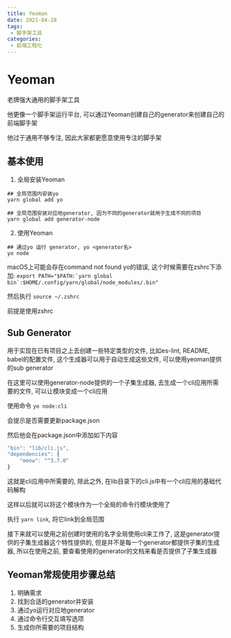 ```yaml
---
title: Yeoman
date: 2021-04-28
tags:
 - 脚手架工具
categories: 
 - 前端工程化
---
```


# Yeoman

老牌强大通用的脚手架工具

他更像一个脚手架运行平台, 可以通过Yeoman创建自己的generator来创建自己的前端脚手架

他过于通用不够专注, 因此大家都更愿意使用专注的脚手架

## 基本使用

1. 全局安装Yeoman

```Shell
## 全局范围内安装yo
yarn global add yo

## 全局范围安装对应地generator, 因为不同的generator就用于生成不同的项目
yarn global add generator-node

```
2. 使用Yeoman

```Shell
## 通过yo 运行 generator, yo <generator名>
yo node

```

macOS上可能会存在command not found yo的错误, 这个时候需要在zshrc下添加: ```export PATH="$PATH:`yarn global bin`:$HOME/.config/yarn/global/node_modules/.bin"```

然后执行 `source ~/.zshrc`

前提是使用zshrc

## Sub Generator

用于实现在已有项目之上去创建一些特定类型的文件, 比如es-lint, README, babel的配置文件, 这个生成器可以用于自动生成这些文件, 可以使用yeoman提供的sub generator

在这里可以使用generator-node提供的一个子集生成器, 去生成一个cli应用所需要的文件, 可以让模块变成一个cli应用

使用命令 `yo node:cli`

会提示是否需要更新package.json

然后他会在package.json中添加如下内容

```javaScript
"bin": "lib/cli.js",
"dependencies": {
    "meow": "^3.7.0"
}
```

这就是cli应用中所需要的, 除此之外, 在lib目录下的cli.js中有一个cli应用的基础代码解构

这样以后就可以将这个模块作为一个全局的命令行模块使用了

执行 `yarn link`, 将它link到全局范围

接下来就可以使用之前创建时使用的名字全局使用cli来工作了, 这是generator提供的子集生成器这个特性提供的, 但是并不是每一个generator都提供子集的生成器, 所以在使用之前, 要查看使用的generator的文档来看是否提供了子集生成器

## Yeoman常规使用步骤总结

1. 明确需求
2. 找到合适的generator并安装
3. 通过yo运行对应地generator
4. 通过命令行交互填写选项
5. 生成你所需要的项目结构
